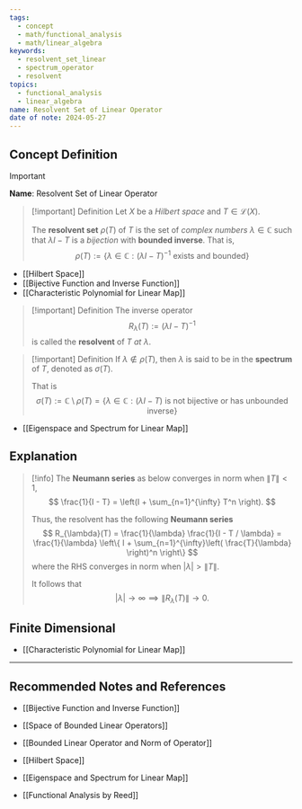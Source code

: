 ```yaml
---
tags:
  - concept
  - math/functional_analysis
  - math/linear_algebra
keywords:
  - resolvent_set_linear
  - spectrum_operator
  - resolvent
topics:
  - functional_analysis
  - linear_algebra
name: Resolvent Set of Linear Operator
date of note: 2024-05-27
---
```


## Concept Definition

>[!important]
>**Name**: Resolvent Set of Linear Operator

>[!important] Definition
>Let $X$ be a *Hilbert space* and $T \in \mathcal{L}(X)$. 
>
>The **resolvent set** $\rho(T)$ of $T$ is the set of *complex numbers* $\lambda \in \mathbb{C}$ such that $\lambda I - T$ is a *bijection* with **bounded inverse**. That is,
>$$
>\rho(T) := \left\{ \lambda \in \mathbb{C}: (\lambda I - T)^{-1} \text{ exists and bounded}  \right\} 
>$$

- [[Hilbert Space]]
- [[Bijective Function and Inverse Function]]
- [[Characteristic Polynomial for Linear Map]]


>[!important] Definition
>The inverse operator
>$$
>R_{\lambda}(T) := (\lambda I - T)^{-1}
>$$
>is called the **resolvent** of $T$ *at* $\lambda$.

>[!important] Definition
>If $\lambda \not\in \rho(T)$, then $\lambda$ is said to be in the **spectrum** of $T$, denoted as $\sigma(T).$
>
>That is
>$$
>\sigma(T) := \mathbb{C} \setminus \rho(T) = \left\{ \lambda \in \mathbb{C}: (\lambda I - T) \text{ is not bijective or has unbounded inverse} \right\} 
>$$

- [[Eigenspace and Spectrum for Linear Map]]



## Explanation


>[!info]
>The **Neumann series** as below converges in norm when $\lVert T \rVert < 1,$ 
>$$
> \frac{1}{I - T} = \left(I +  \sum_{n=1}^{\infty} T^n \right).
>$$
>
>
>Thus, the resolvent has the following **Neumann series**
>$$
>R_{\lambda}(T) =  \frac{1}{\lambda} \frac{1}{I - T / \lambda}  = \frac{1}{\lambda} \left\{ I + \sum_{n=1}^{\infty}\left( \frac{T}{\lambda} \right)^n \right\}  
>$$
>where  the RHS converges in norm when $|\lambda| > \lVert T \rVert$.
>
>It follows that
>$$
>|\lambda| \to \infty \implies \lVert R_{\lambda}(T) \rVert \to 0.
>$$

## Finite Dimensional

- [[Characteristic Polynomial for Linear Map]]



-----------
##  Recommended Notes and References

- [[Bijective Function and Inverse Function]]

- [[Space of Bounded Linear Operators]]
- [[Bounded Linear Operator and Norm of Operator]]
- [[Hilbert Space]]

- [[Eigenspace and Spectrum for Linear Map]]

- [[Functional Analysis by Reed]]